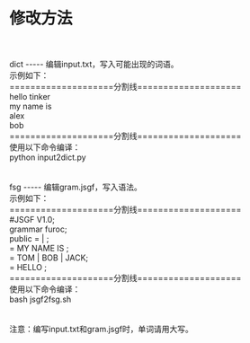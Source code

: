 修改方法
=====
<br />
<br />
dict
-----
编辑input.txt，写入可能出现的词语。<br />
示例如下：<br />
====================分割线====================<br />
    hello tinker<br />
    my name is<br />
    alex<br />
    bob<br />
====================分割线====================<br />
使用以下命令编译：<br />
    python input2dict.py<br />
<br />
<br />
fsg
-----
编辑gram.jsgf，写入语法。<br />
示例如下：<br />
====================分割线====================<br />
    #JSGF V1.0;<br />
    grammar furoc;<br />
    public <furocCmd> = <myname> | <hellotinker>;<br />
    <myname> = MY NAME IS <names>;<br />
    <names> = TOM | BOB | JACK;<br />
    <hellotinker> = HELLO <names>;<br />
====================分割线====================<br />
使用以下命令编译：<br />
    bash jsgf2fsg.sh<br />
<br />
<br />
注意：编写input.txt和gram.jsgf时，单词请用大写。<br />

